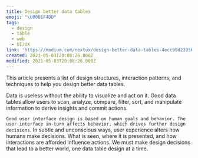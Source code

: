 ```yaml
---
title: Design better data tables
emoji: "\U0001F4DD"
tags:
  - design
  - table
  - web
  - UI/UX
link: 'https://medium.com/nextux/design-better-data-tables-4ecc99d23356'
created: 2021-05-03T20:08:26.000Z
modified: 2021-05-03T20:08:26.000Z
---
```


This article presents a list of design structures, interaction patterns, and techniques to help you design better data tables.

Data is useless without the ability to visualize and act on it. Good data tables allow users to scan, analyze, compare, filter, sort, and manipulate information to derive insights and commit actions.

`Good user interface design is based on human goals and behavior. The user interface in-turn affects behavior, which drives further design decisions`. In subtle and unconscious ways, user experience alters how humans make decisions. What is seen, where it is presented, and how interactions are afforded influence actions. We must make design decisions that lead to a better world, one data table design at a time.
